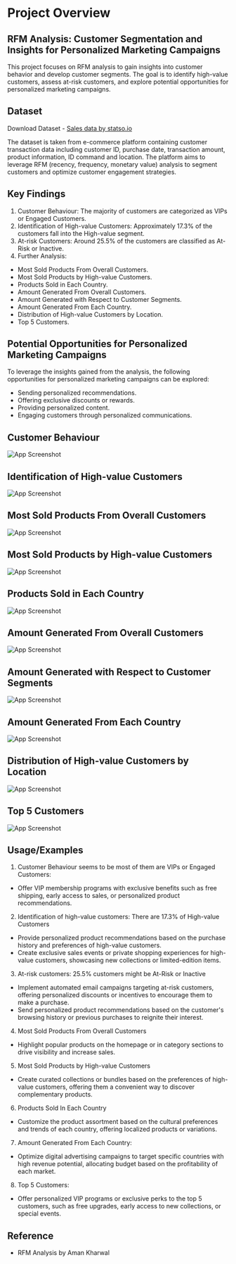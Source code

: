 
# Project Overview

## RFM Analysis: Customer Segmentation and Insights for Personalized Marketing Campaigns 
This project focuses on RFM analysis to gain insights into customer behavior and develop customer segments. The goal is to identify high-value customers, assess at-risk customers, and explore potential opportunities for personalized marketing campaigns.


## Dataset

Download Dataset - [Sales data by statso.io](https://statso.io/wp-content/uploads/2023/06/rfm_data.csv)

The dataset is taken from e-commerce platform containing customer transaction data including customer ID, purchase date, transaction amount, product information, ID command and location. The platform aims to leverage RFM (recency, frequency, monetary value) analysis to segment customers and optimize customer engagement strategies.
## Key Findings

1. Customer Behaviour: The majority of customers are categorized as VIPs or Engaged Customers.
2. Identification of High-value Customers: Approximately 17.3% of the customers fall into the High-value segment.
3. At-risk Customers: Around 25.5% of the customers are classified as At-Risk or Inactive.
4. Further Analysis:
- Most Sold Products From Overall Customers.
- Most Sold Products by High-value Customers.
- Products Sold in Each Country.
- Amount Generated From Overall Customers.
- Amount Generated with Respect to Customer Segments.
- Amount Generated From Each Country.
- Distribution of High-value Customers by Location.
- Top 5 Customers.
## Potential Opportunities for Personalized Marketing Campaigns

To leverage the insights gained from the analysis, the following opportunities for personalized marketing campaigns can be explored:

- Sending personalized recommendations.
- Offering exclusive discounts or rewards.
- Providing personalized content.
- Engaging customers through personalized communications.
##  Customer Behaviour

![App Screenshot](https://drive.google.com/file/d/1LniTPx0ulZq8h4fYah7L-ikzxO-5Zx-B/view?usp=drive_link)

## Identification of High-value Customers

![App Screenshot](https://drive.google.com/file/d/1rG-IK1VnlwYJkzH299k1a3RaMJ2DZy0E/view?usp=drive_link)

## Most Sold Products From Overall Customers

![App Screenshot](https://drive.google.com/file/d/1Ue2C1fAafum_7vs5taoZo-5oxwsDE0to/view?usp=drive_link)

## Most Sold Products by High-value Customers

![App Screenshot](https://drive.google.com/file/d/1OM73-DxwbFNEY1tHEsHEI2g2jph8dtm-/view?usp=drive_link)

## Products Sold in Each Country

![App Screenshot](https://drive.google.com/file/d/1GE2sSO-t2QU6HcOOECLHoVNM37QEY_wY/view?usp=drive_link)

## Amount Generated From Overall Customers

![App Screenshot](https://drive.google.com/file/d/1FMkqkLhyjhUjJHIyUCsim6s8EU_cLfyf/view?usp=drive_link)

## Amount Generated with Respect to Customer Segments 

![App Screenshot](https://drive.google.com/file/d/1dfYTkrzoSVe1TB9BumWBpqQPYJAGdiIj/view?usp=drive_link)

## Amount Generated From Each Country

![App Screenshot](https://drive.google.com/file/d/1qItGrRQ3k9Kmdx-lQmLPPWYAZsgC1TT6/view?usp=drive_link)

## Distribution of High-value Customers by Location

![App Screenshot](https://drive.google.com/file/d/1LAe21GncNDNFPivkt14y236dJyGiy68B/view?usp=drive_link)

## Top 5 Customers

![App Screenshot](https://drive.google.com/file/d/1Dv5wwVuyTVXGyGWXapeBUYPHRU1m4C7y/view?usp=drive_link)
## Usage/Examples

1. Customer Behaviour seems to be most of them are VIPs or Engaged Customers:
- Offer VIP membership programs with exclusive benefits such as free shipping, early access to sales, or personalized product recommendations.

2. Identification of high-value customers: There are 17.3% of High-value Customers
- Provide personalized product recommendations based on the purchase history and preferences of high-value customers.
- Create exclusive sales events or private shopping experiences for high-value customers, showcasing new collections or limited-edition items.

3. At-risk customers: 25.5% customers might be At-Risk or Inactive
- Implement automated email campaigns targeting at-risk customers, offering personalized discounts or incentives to encourage them to make a purchase.
- Send personalized product recommendations based on the customer's browsing history or previous purchases to reignite their interest.

4. Most Sold Products From Overall Customers
- Highlight popular products on the homepage or in category sections to drive visibility and increase sales.

5. Most Sold Products by High-value Customers
- Create curated collections or bundles based on the preferences of high-value customers, offering them a convenient way to discover complementary products.

6. Products Sold In Each Country
- Customize the product assortment based on the cultural preferences and trends of each country, offering localized products or variations.

7. Amount Generated From Each Country:
- Optimize digital advertising campaigns to target specific countries with high revenue potential, allocating budget based on the profitability of each market.

8. Top 5 Customers:
- Offer personalized VIP programs or exclusive perks to the top 5 customers, such as free upgrades, early access to new collections, or special events.


## Reference

- RFM Analysis by Aman Kharwal
